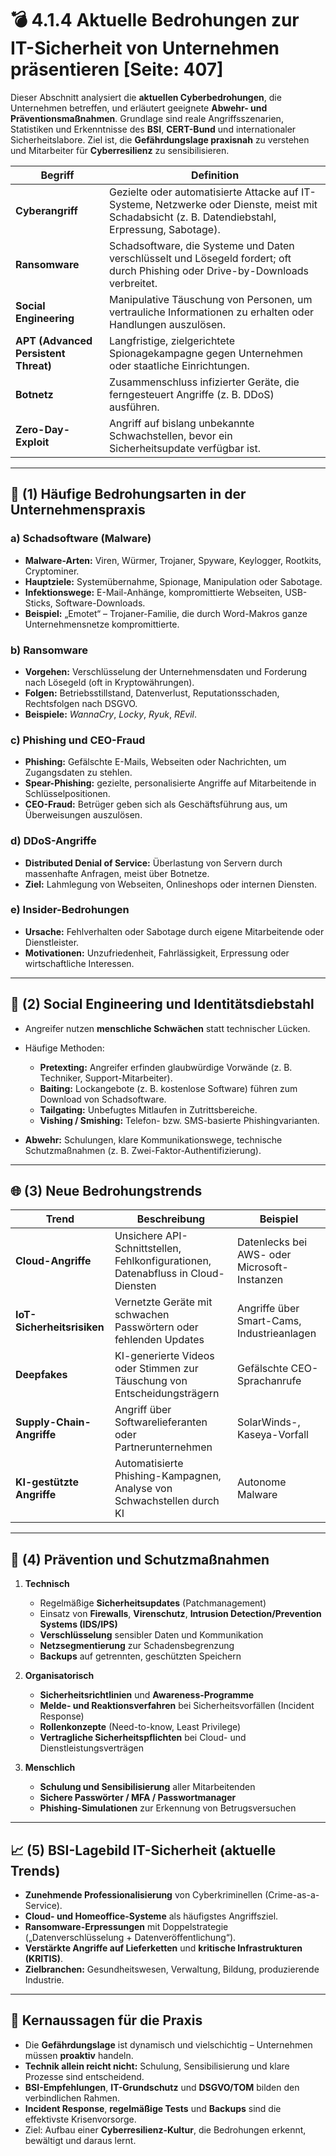 # 💣 4.1.4 Aktuelle Bedrohungen zur IT-Sicherheit von Unternehmen präsentieren [Seite: 407]

Dieser Abschnitt analysiert die **aktuellen Cyberbedrohungen**, die Unternehmen betreffen, und erläutert geeignete **Abwehr- und Präventionsmaßnahmen**. Grundlage sind reale Angriffsszenarien, Statistiken und Erkenntnisse des **BSI**, **CERT-Bund** und internationaler Sicherheitslabore. Ziel ist, die **Gefährdungslage praxisnah** zu verstehen und Mitarbeiter für **Cyberresilienz** zu sensibilisieren. 

| Begriff                              | Definition                                                                                                                                         |
| ------------------------------------ | -------------------------------------------------------------------------------------------------------------------------------------------------- |
| **Cyberangriff**                     | Gezielte oder automatisierte Attacke auf IT-Systeme, Netzwerke oder Dienste, meist mit Schadabsicht (z. B. Datendiebstahl, Erpressung, Sabotage).  |
| **Ransomware**                       | Schadsoftware, die Systeme und Daten verschlüsselt und Lösegeld fordert; oft durch Phishing oder Drive-by-Downloads verbreitet.                    |
| **Social Engineering**               | Manipulative Täuschung von Personen, um vertrauliche Informationen zu erhalten oder Handlungen auszulösen.                                         |
| **APT (Advanced Persistent Threat)** | Langfristige, zielgerichtete Spionagekampagne gegen Unternehmen oder staatliche Einrichtungen.                                                     |
| **Botnetz**                          | Zusammenschluss infizierter Geräte, die ferngesteuert Angriffe (z. B. DDoS) ausführen.                                                             |
| **Zero-Day-Exploit**                 | Angriff auf bislang unbekannte Schwachstellen, bevor ein Sicherheitsupdate verfügbar ist.                                                          |

---

## 🧨 (1) Häufige Bedrohungsarten in der Unternehmenspraxis

### a) Schadsoftware (Malware)

* **Malware-Arten:** Viren, Würmer, Trojaner, Spyware, Keylogger, Rootkits, Cryptominer.
* **Hauptziele:** Systemübernahme, Spionage, Manipulation oder Sabotage.
* **Infektionswege:** E-Mail-Anhänge, kompromittierte Webseiten, USB-Sticks, Software-Downloads.
* **Beispiel:** „Emotet“ – Trojaner-Familie, die durch Word-Makros ganze Unternehmensnetze kompromittierte. 

### b) Ransomware

* **Vorgehen:** Verschlüsselung der Unternehmensdaten und Forderung nach Lösegeld (oft in Kryptowährungen).
* **Folgen:** Betriebsstillstand, Datenverlust, Reputationsschaden, Rechtsfolgen nach DSGVO.
* **Beispiele:** *WannaCry*, *Locky*, *Ryuk*, *REvil*. 

### c) Phishing und CEO-Fraud

* **Phishing:** Gefälschte E-Mails, Webseiten oder Nachrichten, um Zugangsdaten zu stehlen.
* **Spear-Phishing:** gezielte, personalisierte Angriffe auf Mitarbeitende in Schlüsselpositionen.
* **CEO-Fraud:** Betrüger geben sich als Geschäftsführung aus, um Überweisungen auszulösen. 

### d) DDoS-Angriffe

* **Distributed Denial of Service:** Überlastung von Servern durch massenhafte Anfragen, meist über Botnetze.
* **Ziel:** Lahmlegung von Webseiten, Onlineshops oder internen Diensten. 

### e) Insider-Bedrohungen

* **Ursache:** Fehlverhalten oder Sabotage durch eigene Mitarbeitende oder Dienstleister.
* **Motivationen:** Unzufriedenheit, Fahrlässigkeit, Erpressung oder wirtschaftliche Interessen. 

---

## 🧠 (2) Social Engineering und Identitätsdiebstahl

* Angreifer nutzen **menschliche Schwächen** statt technischer Lücken.
* Häufige Methoden:

  * **Pretexting:** Angreifer erfinden glaubwürdige Vorwände (z. B. Techniker, Support-Mitarbeiter).
  * **Baiting:** Lockangebote (z. B. kostenlose Software) führen zum Download von Schadsoftware.
  * **Tailgating:** Unbefugtes Mitlaufen in Zutrittsbereiche.
  * **Vishing / Smishing:** Telefon- bzw. SMS-basierte Phishingvarianten.
* **Abwehr:** Schulungen, klare Kommunikationswege, technische Schutzmaßnahmen (z. B. Zwei-Faktor-Authentifizierung). 

---

## 🌐 (3) Neue Bedrohungstrends

| Trend                      | Beschreibung                                                                      | Beispiel                                     |
| -------------------------- | --------------------------------------------------------------------------------- | -------------------------------------------- |
| **Cloud-Angriffe**         | Unsichere API-Schnittstellen, Fehlkonfigurationen, Datenabfluss in Cloud-Diensten | Datenlecks bei AWS- oder Microsoft-Instanzen |
| **IoT-Sicherheitsrisiken** | Vernetzte Geräte mit schwachen Passwörtern oder fehlenden Updates                 | Angriffe über Smart-Cams, Industrieanlagen   |
| **Deepfakes**              | KI-generierte Videos oder Stimmen zur Täuschung von Entscheidungsträgern          | Gefälschte CEO-Sprachanrufe                  |
| **Supply-Chain-Angriffe**  | Angriff über Softwarelieferanten oder Partnerunternehmen                          | SolarWinds-, Kaseya-Vorfall                  |
| **KI-gestützte Angriffe**  | Automatisierte Phishing-Kampagnen, Analyse von Schwachstellen durch KI            | Autonome Malware                             |

---

## 🧰 (4) Prävention und Schutzmaßnahmen

1. **Technisch**

   * Regelmäßige **Sicherheitsupdates** (Patchmanagement)
   * Einsatz von **Firewalls**, **Virenschutz**, **Intrusion Detection/Prevention Systems (IDS/IPS)**
   * **Verschlüsselung** sensibler Daten und Kommunikation
   * **Netzsegmentierung** zur Schadensbegrenzung
   * **Backups** auf getrennten, geschützten Speichern
2. **Organisatorisch**

   * **Sicherheitsrichtlinien** und **Awareness-Programme**
   * **Melde- und Reaktionsverfahren** bei Sicherheitsvorfällen (Incident Response)
   * **Rollenkonzepte** (Need-to-know, Least Privilege)
   * **Vertragliche Sicherheitspflichten** bei Cloud- und Dienstleistungsverträgen
3. **Menschlich**

   * **Schulung und Sensibilisierung** aller Mitarbeitenden
   * **Sichere Passwörter / MFA / Passwortmanager**
   * **Phishing-Simulationen** zur Erkennung von Betrugsversuchen

---

## 📈 (5) BSI-Lagebild IT-Sicherheit (aktuelle Trends)

* **Zunehmende Professionalisierung** von Cyberkriminellen (Crime-as-a-Service).
* **Cloud- und Homeoffice-Systeme** als häufigstes Angriffsziel.
* **Ransomware-Erpressungen** mit Doppelstrategie („Datenverschlüsselung + Datenveröffentlichung“).
* **Verstärkte Angriffe auf Lieferketten** und **kritische Infrastrukturen (KRITIS)**.
* **Zielbranchen:** Gesundheitswesen, Verwaltung, Bildung, produzierende Industrie. 

---

## 🎯 Kernaussagen für die Praxis

* Die **Gefährdungslage** ist dynamisch und vielschichtig – Unternehmen müssen **proaktiv** handeln.
* **Technik allein reicht nicht:** Schulung, Sensibilisierung und klare Prozesse sind entscheidend.
* **BSI-Empfehlungen**, **IT-Grundschutz** und **DSGVO/TOM** bilden den verbindlichen Rahmen.
* **Incident Response**, **regelmäßige Tests** und **Backups** sind die effektivste Krisenvorsorge.
* Ziel: Aufbau einer **Cyberresilienz-Kultur**, die Bedrohungen erkennt, bewältigt und daraus lernt. 


